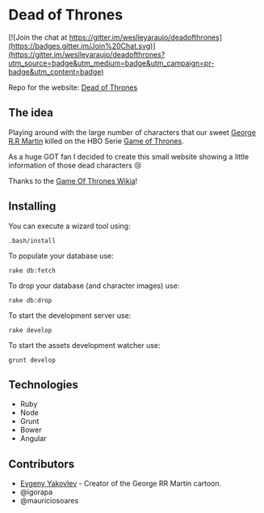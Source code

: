 # Dead of Thrones

[![Join the chat at https://gitter.im/weslleyaraujo/deadofthrones](https://badges.gitter.im/Join%20Chat.svg)](https://gitter.im/weslleyaraujo/deadofthrones?utm_source=badge&utm_medium=badge&utm_campaign=pr-badge&utm_content=badge)

Repo for the website: [Dead of Thrones](http://deadofthrones.com)


## The idea

Playing around with the large number of characters that our sweet [George R.R Martin](http://en.wikipedia.org/wiki/George_R._R._Martin) killed on the
HBO Serie [Game of Thrones](http://en.wikipedia.org/wiki/Game_of_Thrones).

As a huge GOT fan I decided to create this small website showing a little information of those dead characters 😢  

Thanks to the [Game Of Thrones Wikia](gameofthrones.wikia.com)!

## Installing

You can execute a wizard tool using:

```
.bash/install
```

To populate your database use:

```
rake db:fetch
```

To drop your database (and character images) use:

```
rake db:drop
```

To start the development server use:

```
rake develop
```

To start the assets development watcher use:

```
grunt develop
```

## Technologies

* Ruby
* Node
* Grunt
* Bower
* Angular

## Contributors

* [Evgeny Yakovlev](http://jackovlevdesignart.blogspot.com.br/) - Creator of the George RR Martin cartoon.
* @igorapa
* @mauriciosoares

